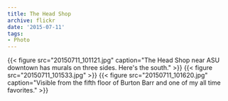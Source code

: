 ```yaml
---
title: The Head Shop
archive: flickr
date: '2015-07-11'
tags:
- Photo
---
```

{{< figure src="20150711_101121.jpg" caption="The Head Shop near ASU downtown has murals on three sides. Here's the south." >}}
{{< figure src="20150711_101533.jpg" >}}
{{< figure src="20150711_101620.jpg" caption="Visible from the fifth floor of Burton Barr and one of my all time favorites." >}}
